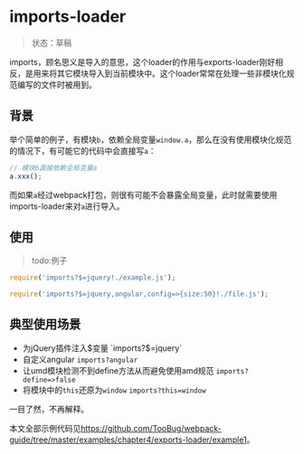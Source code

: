 # imports-loader

> 状态：草稿

imports，顾名思义是导入的意思，这个loader的作用与exports-loader刚好相反，是用来将其它模块导入到当前模块中。这个loader常常在处理一些非模块化规范编写的文件时被用到。

## 背景

举个简单的例子，有模块`b`，依赖全局变量`window.a`，那么在没有使用模块化规范的情况下，有可能它的代码中会直接写`a`：

```javascript
// 模块b直接依赖全局变量a
a.xxx();
```

而如果`a`经过webpack打包，则很有可能不会暴露全局变量，此时就需要使用imports-loader来对`a`进行导入。

## 使用

> todo:例子

```javascript
require('imports?$=jquery!./example.js');

require('imports?$=jquery,angular,config=>{size:50}!./file.js');
```

## 典型使用场景

- 为jQuery插件注入$变量 `imports?$=jquery`
- 自定义angular `imports?angular`
- 让umd模块检测不到define方法从而避免使用amd规范 `imports?define=>false`
- 将模块中的`this`还原为`window` `imports?this=window`

一目了然，不再解释。

本文全部示例代码见<https://github.com/TooBug/webpack-guide/tree/master/examples/chapter4/exports-loader/example1>。
